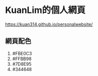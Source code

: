 # KuanLim的個人網頁

https://kuan314.github.io/personalwebsite/

## 網頁配色
1. #FBE0C3
2. #FFBB98
3. #7D8E95
4. #344648
